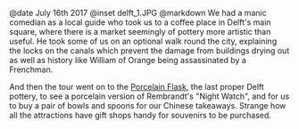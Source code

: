 @date		July 16th 2017
@inset		delft_1.JPG
@markdown
We had a manic comedian as a local guide who took us to a coffee place
in Delft's main square, where there is a market seemingly of pottery more artistic
than useful. He took some of us on an optional
walk round the city, explaining the locks on the canals which prevent
the damage from buildings drying out as well as history like William of
Orange being assassinated by a Frenchman.

And then the tour went on to the
[Porcelain Flask](https://www.royaldelft.com/en_gb/), the last proper Delft
pottery, to see a porcelain
version of Rembrandt's "Night Watch", and for us to buy a pair of bowls and spoons
for our Chinese takeaways. Strange how all the attractions have gift shops
handy for souvenirs to be purchased.
